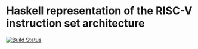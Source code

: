 # Haskell representation of the RISC-V instruction set architecture

[![Build Status](https://travis-ci.com/cocreature/riscv-isa.svg?token=k5tv9VjJ9pj7ynzqQyjR&branch=master)](https://travis-ci.com/cocreature/riscv-isa)
